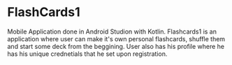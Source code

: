 # FlashCards1

Mobile Application done in Android Studion with Kotlin. Flashcards1 is an application where user can make it's own personal flashcards, shuffle them and start some deck from the beggining. User also has his profile where he has his unique crednetials that he set upon registration.
